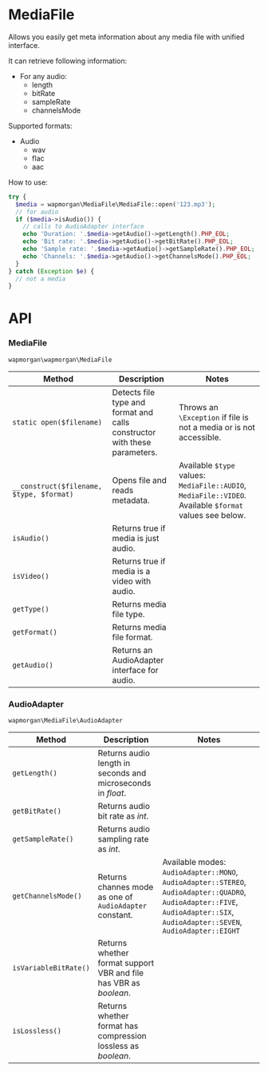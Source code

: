 # MediaFile

Allows you easily get meta information about any media file with unified interface.

It can retrieve following information:

- For any audio:
  - length
  - bitRate
  - sampleRate
  - channelsMode

Supported formats:

- Audio
  - wav
  - flac
  - aac

How to use:

```php
try {
  $media = wapmorgan\MediaFile\MediaFile::open('123.mp3');
  // for audio
  if ($media->isAudio()) {
    // calls to AudioAdapter interface
    echo 'Duration: '.$media->getAudio()->getLength().PHP_EOL;
    echo 'Bit rate: '.$media->getAudio()->getBitRate().PHP_EOL;
    echo 'Sample rate: '.$media->getAudio()->getSampleRate().PHP_EOL;
    echo 'Channels: '.$media->getAudio()->getChannelsMode().PHP_EOL;
  }
} catch (Exception $e) {
  // not a media
}
```

# API
### MediaFile

`wapmorgan\wapmorgan\MediaFile`

| Method                                   | Description                                                               | Notes                                                                                                   |
|------------------------------------------|---------------------------------------------------------------------------|---------------------------------------------------------------------------------------------------------|
| `static open($filename)`                 | Detects file type and format and calls constructor with these parameters. | Throws an `\Exception` if file is not a media or is not accessible.                                     |
| `__construct($filename, $type, $format)` | Opens file and reads metadata.                                            | Available `$type` values: `MediaFile::AUDIO`, `MediaFile::VIDEO`. Available `$format` values see below. |
| `isAudio()`                              | Returns true if media is just audio.                                      |                                                                                                         |
| `isVideo()`                              | Returns true if media is a video with audio.                              |                                                                                                         |
| `getType()`                              | Returns media file type.                                                  |                                                                                                         |
| `getFormat()`                            | Returns media file format.                                                |                                                                                                         |
| `getAudio()`                             | Returns an AudioAdapter interface for audio.                              |                                                                                                         |

### AudioAdapter

`wapmorgan\MediaFile\AudioAdapter`

| Method                | Description                                                       | Notes                                                                                                                                                                          |
|-----------------------|-------------------------------------------------------------------|--------------------------------------------------------------------------------------------------------------------------------------------------------------------------------|
| `getLength()`         | Returns audio length in seconds and microseconds in _float_.      |                                                                                                                                                                                |
| `getBitRate()`        | Returns audio bit rate as _int_.                                  |                                                                                                                                                                                |
| `getSampleRate()`     | Returns audio sampling rate as _int_.                             |                                                                                                                                                                                |
| `getChannelsMode()`   | Returns channes mode as one of `AudioAdapter` constant.           | Available modes: `AudioAdapter::MONO`, `AudioAdapter::STEREO`, `AudioAdapter::QUADRO`, `AudioAdapter::FIVE`, `AudioAdapter::SIX`, `AudioAdapter::SEVEN`, `AudioAdapter::EIGHT` |
| `isVariableBitRate()` | Returns whether format support VBR and file has VBR as _boolean_. |                                                                                                                                                                                |
| `isLossless()`        | Returns whether format has compression lossless as _boolean_.     |                                                                                                                                                                                |
